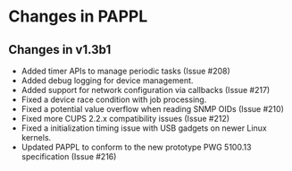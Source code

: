 Changes in PAPPL
================

Changes in v1.3b1
-----------------

- Added timer APIs to manage periodic tasks (Issue #208)
- Added debug logging for device management.
- Added support for network configuration via callbacks (Issue #217)
- Fixed a device race condition with job processing.
- Fixed a potential value overflow when reading SNMP OIDs (Issue #210)
- Fixed more CUPS 2.2.x compatibility issues (Issue #212)
- Fixed a initialization timing issue with USB gadgets on newer Linux kernels.
- Updated PAPPL to conform to the new prototype PWG 5100.13 specification
  (Issue #216)
